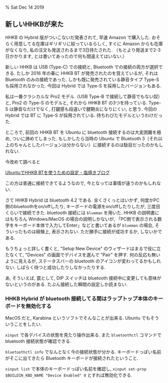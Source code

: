 % Sat Dec 14 2019

## 新しいHHKBが来た

HHKB の Hybrid 版がついこないだ発表されて, 早速 Amazon で購入した.
おそらく用意してる在庫はギリギリに絞っているらしく, すぐに Amazon からも在庫がなくなり, 私の注文も発送されるまで3日待たされた.
（もとより発送まで2-3日かかります, とは書いてあったので何も間違えてはいない.）

新しい HHKB は USB (Type-C) での接続と, Bluetooth での接続の両方が選択できる.
たしか 2016 年の春に HHKB BT が発売されたのを覚えているが, それは Bluetooth のみの接続であった.
しかも既に発売されている静音タイプ Type-S も採用されなかった.
今回は Hybrid では Type-S を採用したバージョンもある.

私は一番クラシカルな Pro2 モデル（USB Type-B で接続して静音でもない奴）と, Pro2 の Type-S のモデルと, それから HHKB BT の3つを持っている.
Type-S は静音なだけでなく, 打鍵感も段違いで腱鞘炎になりにくい, と思う.
今回の Hybrid では BT に Type-S が採用されている. 待ちわびたモデルというわけだった.

ところで,
前回の HHKB BT を Ubuntu に bluetooth 接続するのは大変困難を極め, ついに諦めてしまった.
もしかしたら当時の Ubuntu で Bluetooth 3（それ以上のちゃんとしたバージョンは分からない）に接続するのは駄目だったのかもしれない.

今改めて調べると

[UbuntuでHHKB BTを使うための設定 - 塩焼きブログ](https://sioyaki.com/entry/2019/04/03/105625)

この方は普通に接続できてるようなので, 今となっては事情が違うのかもしれない.

さて HHKB Hybrid は bluetooth 4.2 である.
全くさくっとはいかず, 何度かPC側のbluetoothをon/offしたり, キーボードの電源をon/offしたりしたが, 三度目くらいで接続できた.
bluetooth 接続には `blueman` を用いた.
HHKB の説明書にはもちろん Windows/MacOS の場合の説明しかないが, 「PC側で表示される数字をキーボード本体で入力してEnter」などと書いてあるが `blueman` の場合, そういったものは経験上, 表示されない.
ただ勝手に接続が成功するか, しないかである.

もうちょっと詳しく書くと,
"Setup New Device" のウィザードはまるで役に立たなくて,
"Devices" の画面でデバイスを選んで "Pair" を押す.
何の反応も無いように見えるが, ステータスバーの bluetooth のアイコンが変わってるかもしれない.
しばらく待つと成功したりしなかったりする.

あ, そういえば, 罠として, DIP スイッチは bluetooth 接続中に変更しても意味がないというのがある.
たぶん接続した瞬間の設定しか読まない.

### HHKB Hybrid が bluetooth 接続してる間はラップトップ本体のキーボードを無効化する

MacOS だと, Karabina というソフトでそんなことが出来る.
Ubuntu でもそういうことをしたい.

`xinput` で各デバイスの状態を見たり操作出来る.
また `bluetoothctl` コマンドで bluetooth 接続状態が確認できる.

`bluetoothctl info` でなんとなく今の接続状態が分かる.
キーボードっぽい名前がそこに出てきたら Bluetooth キーボードが接続されたということ.

`xinput list` で本体のキーボードっぽい名前を確認し,
`xinput set-prop $BUILDIN_KBD_NAME "Device Enabled" 0`
とすれば無効化できる.

<script src="https://gist.github.com/cympfh/1dafa0e1347f2607c42ad900782c994d.js"></script>
